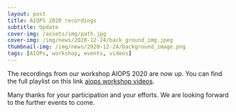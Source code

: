 ```yaml
---
layout: post
title: AIOPS 2020 recordings
subtitle: Update
cover-img: /assets/img/path.jpg
cover-img: /img/news/2020-12-24/back_ground_img.jpeg
thumbnail-img: /img/news/2020-12-24/background_image.png
tags: [AIOPs, workshop, events, videos]
---
```


The recordings from our workshop AIOPS 2020 are now up. You can find the full playlist on this link [aiops workshop videos](https://www.youtube.com/playlist?list=PL2wkohQ2DA3viu8BCPcUCxtwx6xYy47RW).

Many thanks for your participation and your efforts. We are looking forward to the further events to come.

